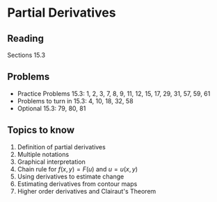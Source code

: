 # Partial Derivatives

## Reading

Sections 15.3

## Problems

- Practice Problems 15.3: 1, 2, 3, 7, 8, 9, 11, 12, 15, 17, 29, 31, 57, 59, 61
- Problems to turn in 15.3: 4, 10, 18, 32, 58
- Optional 15.3: 79, 80, 81

## Topics to know

1. Definition of partial derivatives
2. Multiple notations
3. Graphical interpretation
4. Chain rule for $f(x, y) = F(u)$ and $u = u(x, y)$
5. Using derivatives to estimate change
6. Estimating derivatives from contour maps
7. Higher order derivatives and Clairaut's Theorem
